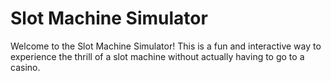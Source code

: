 # Slot Machine Simulator

Welcome to the Slot Machine Simulator! This is a fun and interactive way to experience the thrill of a slot machine without actually having to go to a casino.
